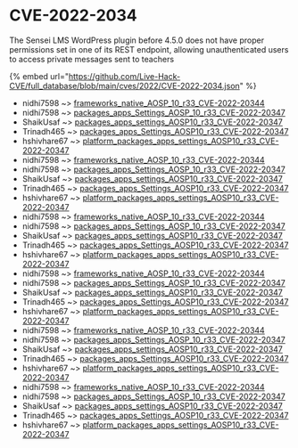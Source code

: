# CVE-2022-2034

The Sensei LMS WordPress plugin before 4.5.0 does not have proper permissions set in one of its REST endpoint, allowing unauthenticated users to access private messages sent to teachers

{% embed url="https://github.com/Live-Hack-CVE/full_database/blob/main/cves/2022/CVE-2022-2034.json" %}


* nidhi7598 ~> [frameworks_native_AOSP_10_r33_CVE-2022-20344](https://www.alice-snow.ru/2022/database/cve-2022-2034/frameworks_native_aosp_10_r33_cve-2022-20344-nidhi7598)
* nidhi7598 ~> [packages_apps_Settings_AOSP_10_r33_CVE-2022-20347](https://www.alice-snow.ru/2022/database/cve-2022-2034/packages_apps_settings_aosp_10_r33_cve-2022-20347-nidhi7598)
* ShaikUsaf ~> [packages_apps_settings_AOSP10_r33_CVE-2022-20347](https://www.alice-snow.ru/2022/database/cve-2022-2034/packages_apps_settings_aosp10_r33_cve-2022-20347-shaikusaf)
* Trinadh465 ~> [packages_apps_Settings_AOSP10_r33_CVE-2022-20347](https://www.alice-snow.ru/2022/database/cve-2022-2034/packages_apps_settings_aosp10_r33_cve-2022-20347-trinadh465)
* hshivhare67 ~> [platform_packages_apps_settings_AOSP10_r33_CVE-2022-20347](https://www.alice-snow.ru/2022/database/cve-2022-2034/platform_packages_apps_settings_aosp10_r33_cve-2022-20347-hshivhare67)
* nidhi7598 ~> [frameworks_native_AOSP_10_r33_CVE-2022-20344](https://www.alice-snow.ru/2022/database/cve-2022-2034/frameworks_native_aosp_10_r33_cve-2022-20344-nidhi7598)
* nidhi7598 ~> [packages_apps_Settings_AOSP_10_r33_CVE-2022-20347](https://www.alice-snow.ru/2022/database/cve-2022-2034/packages_apps_settings_aosp_10_r33_cve-2022-20347-nidhi7598)
* ShaikUsaf ~> [packages_apps_settings_AOSP10_r33_CVE-2022-20347](https://www.alice-snow.ru/2022/database/cve-2022-2034/packages_apps_settings_aosp10_r33_cve-2022-20347-shaikusaf)
* Trinadh465 ~> [packages_apps_Settings_AOSP10_r33_CVE-2022-20347](https://www.alice-snow.ru/2022/database/cve-2022-2034/packages_apps_settings_aosp10_r33_cve-2022-20347-trinadh465)
* hshivhare67 ~> [platform_packages_apps_settings_AOSP10_r33_CVE-2022-20347](https://www.alice-snow.ru/2022/database/cve-2022-2034/platform_packages_apps_settings_aosp10_r33_cve-2022-20347-hshivhare67)
* nidhi7598 ~> [frameworks_native_AOSP_10_r33_CVE-2022-20344](https://www.alice-snow.ru/2022/database/cve-2022-2034/frameworks_native_aosp_10_r33_cve-2022-20344-nidhi7598)
* nidhi7598 ~> [packages_apps_Settings_AOSP_10_r33_CVE-2022-20347](https://www.alice-snow.ru/2022/database/cve-2022-2034/packages_apps_settings_aosp_10_r33_cve-2022-20347-nidhi7598)
* ShaikUsaf ~> [packages_apps_settings_AOSP10_r33_CVE-2022-20347](https://www.alice-snow.ru/2022/database/cve-2022-2034/packages_apps_settings_aosp10_r33_cve-2022-20347-shaikusaf)
* Trinadh465 ~> [packages_apps_Settings_AOSP10_r33_CVE-2022-20347](https://www.alice-snow.ru/2022/database/cve-2022-2034/packages_apps_settings_aosp10_r33_cve-2022-20347-trinadh465)
* hshivhare67 ~> [platform_packages_apps_settings_AOSP10_r33_CVE-2022-20347](https://www.alice-snow.ru/2022/database/cve-2022-2034/platform_packages_apps_settings_aosp10_r33_cve-2022-20347-hshivhare67)
* nidhi7598 ~> [frameworks_native_AOSP_10_r33_CVE-2022-20344](https://www.alice-snow.ru/2022/database/cve-2022-2034/frameworks_native_aosp_10_r33_cve-2022-20344-nidhi7598)
* nidhi7598 ~> [packages_apps_Settings_AOSP_10_r33_CVE-2022-20347](https://www.alice-snow.ru/2022/database/cve-2022-2034/packages_apps_settings_aosp_10_r33_cve-2022-20347-nidhi7598)
* ShaikUsaf ~> [packages_apps_settings_AOSP10_r33_CVE-2022-20347](https://www.alice-snow.ru/2022/database/cve-2022-2034/packages_apps_settings_aosp10_r33_cve-2022-20347-shaikusaf)
* Trinadh465 ~> [packages_apps_Settings_AOSP10_r33_CVE-2022-20347](https://www.alice-snow.ru/2022/database/cve-2022-2034/packages_apps_settings_aosp10_r33_cve-2022-20347-trinadh465)
* hshivhare67 ~> [platform_packages_apps_settings_AOSP10_r33_CVE-2022-20347](https://www.alice-snow.ru/2022/database/cve-2022-2034/platform_packages_apps_settings_aosp10_r33_cve-2022-20347-hshivhare67)
* nidhi7598 ~> [frameworks_native_AOSP_10_r33_CVE-2022-20344](https://www.alice-snow.ru/2022/database/cve-2022-2034/frameworks_native_aosp_10_r33_cve-2022-20344-nidhi7598)
* nidhi7598 ~> [packages_apps_Settings_AOSP_10_r33_CVE-2022-20347](https://www.alice-snow.ru/2022/database/cve-2022-2034/packages_apps_settings_aosp_10_r33_cve-2022-20347-nidhi7598)
* ShaikUsaf ~> [packages_apps_settings_AOSP10_r33_CVE-2022-20347](https://www.alice-snow.ru/2022/database/cve-2022-2034/packages_apps_settings_aosp10_r33_cve-2022-20347-shaikusaf)
* Trinadh465 ~> [packages_apps_Settings_AOSP10_r33_CVE-2022-20347](https://www.alice-snow.ru/2022/database/cve-2022-2034/packages_apps_settings_aosp10_r33_cve-2022-20347-trinadh465)
* hshivhare67 ~> [platform_packages_apps_settings_AOSP10_r33_CVE-2022-20347](https://www.alice-snow.ru/2022/database/cve-2022-2034/platform_packages_apps_settings_aosp10_r33_cve-2022-20347-hshivhare67)
* nidhi7598 ~> [frameworks_native_AOSP_10_r33_CVE-2022-20344](https://www.alice-snow.ru/2022/database/cve-2022-2034/frameworks_native_aosp_10_r33_cve-2022-20344-nidhi7598)
* nidhi7598 ~> [packages_apps_Settings_AOSP_10_r33_CVE-2022-20347](https://www.alice-snow.ru/2022/database/cve-2022-2034/packages_apps_settings_aosp_10_r33_cve-2022-20347-nidhi7598)
* ShaikUsaf ~> [packages_apps_settings_AOSP10_r33_CVE-2022-20347](https://www.alice-snow.ru/2022/database/cve-2022-2034/packages_apps_settings_aosp10_r33_cve-2022-20347-shaikusaf)
* Trinadh465 ~> [packages_apps_Settings_AOSP10_r33_CVE-2022-20347](https://www.alice-snow.ru/2022/database/cve-2022-2034/packages_apps_settings_aosp10_r33_cve-2022-20347-trinadh465)
* hshivhare67 ~> [platform_packages_apps_settings_AOSP10_r33_CVE-2022-20347](https://www.alice-snow.ru/2022/database/cve-2022-2034/platform_packages_apps_settings_aosp10_r33_cve-2022-20347-hshivhare67)